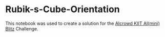 # Rubik-s-Cube-Orientation
This notebook was used to create a solution for the [AIcrowd KIIT AI(mini) Blitz](https://www.aicrowd.com/challenges/kiit-ai-mini-blitz) Challenge.
